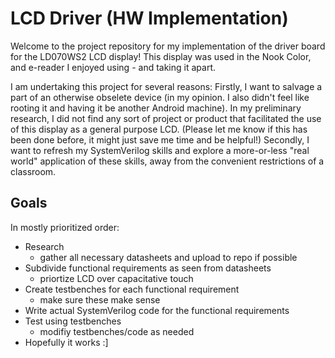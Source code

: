# LCD Driver (HW Implementation)

Welcome to the project repository for my implementation of the driver board for the LD070WS2 LCD display!
This display was used in the Nook Color, and e-reader I enjoyed using - and taking it apart.

I am undertaking this project for several reasons:
Firstly, I want to salvage a part of an otherwise obselete device (in my opinion. I also didn't feel like rooting it and having it be another Android machine). In my preliminary research, I did not find any sort of project or product that facilitated the use of this display as a general purpose LCD. (Please let me know if this has been done before, it might just save me time and be helpful!)
Secondly, I want to refresh my SystemVerilog skills and explore a more-or-less "real world" application of these skills, away from the convenient restrictions of a classroom.

## Goals

In mostly prioritized order:

* Research
  * gather all necessary datasheets and upload to repo if possible
* Subdivide functional requirements as seen from datasheets
    * priortize LCD over capacitative touch
* Create testbenches for each functional requirement
  * make sure these make sense
* Write actual SystemVerilog code for the functional requirements
* Test using testbenches
  * modifiy testbenches/code as needed
* Hopefully it works :]
